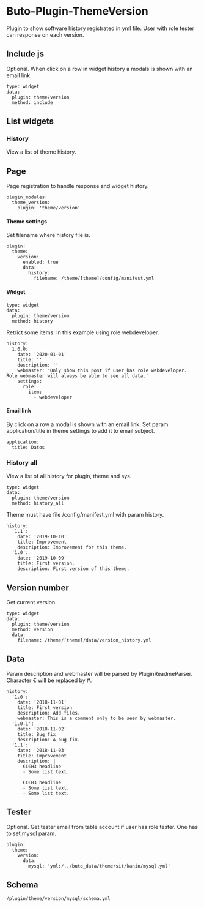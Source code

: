 # Buto-Plugin-ThemeVersion
Plugin to show software history registrated in yml file. User with role tester can response on each version.

## Include js
Optional. When click on a row in widget history a modals is shown with an email link
```
type: widget
data:
  plugin: theme/version
  method: include
```

## List widgets

### History
View a list of theme history.

## Page
Page registration to handle response and widget history.
```
plugin_modules:
  theme_version:
    plugin: 'theme/version'
```

#### Theme settings
Set filename where history file is.
```
plugin:
  theme:
    version:
      enabled: true
      data:
        history:
          filename: /theme/[theme]/config/manifest.yml
```
#### Widget
```
type: widget
data:
  plugin: theme/version
  method: history
```
Retrict some items. In this example using role webdeveloper.
```
history:
  1.0.0:
    date: '2020-01-01'
    title: ''
    description: ''
    webmaster: 'Only show this post if user has role webdeveloper. Role webmaster will always be able to see all data.'
    settings:
      role:
        item:
          - webdeveloper
```

#### Email link
By click on a row a modal is shown with an email link.
Set param application/title in theme settings to add it to email subject.
```
application:
  title: Datos
```

### History all

View a list of all history for plugin, theme and sys.

```
type: widget
data:
  plugin: theme/version
  method: history_all
```

Theme must have file /config/manifest.yml with param history.

```
history:
  '1.1':
    date: '2019-10-10'
    title: Improvement
    description: Improvement for this theme.
  '1.0':
    date: '2019-10-09'
    title: First version.
    description: First version of this theme.
```



## Version number

Get current version.

```
type: widget
data:
  plugin: theme/version
  method: version
  data:
    filename: /theme/[theme]/data/version_history.yml
```


## Data
Param description and webmaster will be parsed by PluginReadmeParser. Character € will be replaced by #.
```
history:
  '1.0':
    date: '2018-11-01'
    title: First version
    description: Add files.
    webmaster: This is a comment only to be seen by webmaster.
  '1.0.1':
    date: '2018-11-02'
    title: Bug fix
    description: A bug fix.
  '1.1':
    date: '2018-11-03'
    title: Improvement
    description: |
      €€€H3 headline
      - Some list text.
      
      €€€H3 headline
      - Some list text.
      - Some list text.
```

## Tester
Optional. Get tester email from table account if user has role tester. One has to set mysql param.
```
plugin:
  theme:
    version:
      data:
        mysql: 'yml:/../buto_data/theme/sit/kanin/mysql.yml'
```

## Schema
```
/plugin/theme/version/mysql/schema.yml
```
